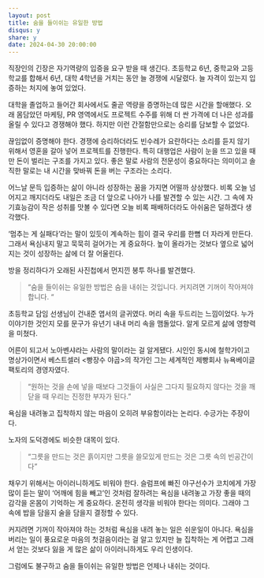 ```yaml
---
layout: post
title: 숨을 들이쉬는 유일한 방법
disqus: y
share: y
date: 2024-04-30 20:00:00
---
```



직장인의 긴장은 자기역량의 입증을 요구 받을 때 생긴다. 초등학교 6년, 중학교와 고등학교를 합해서 6년, 대학 4학년을 거치는 동안 늘 경쟁에 시달렸다. 늘 자격이 있는지 입증하는 처지에 놓여 있었다. 

대학을 졸업하고 들어간 회사에서도 줄곧 역량을 증명하는데 많은 시간을 할애했다. 오래 몸담았던 마케팅, PR 영역에서도 프로젝트 수주를 위해 더 싼 가격에 더 나은 성과를 올릴 수 있다고 경쟁해야 했다. 하지만 이런 간절함만으로는 승리를 담보할 수 없었다. 

끊임없이 증명해야 한다. 경쟁에 승리하더라도 빈수레가 요란하다는 소리를 듣지 않기 위해서 영혼을 갈아 넣어 프로젝트를 진행한다. 특히 대행업은 사람이 눈을 뜨고 있을 때만 돈이 벌리는 구조를 가지고 있다. 좋은 말로 사람의 전문성이 중요하다는 의미이고 솔직한 말로는 내 시간을 맞바꿔 돈을 버는 구조라는 소리다. 

어느날 문득 입증하는 삶이 아니라 성장하는 꿈을 가지면 어떨까 상상했다. 비록 오늘 넘어지고 깨지더라도 내일은 조금 더 앞으로 나아가 나를 발견할 수 있는 시간. 그 속에 자기효능감이 작은 성취를 맛볼 수 있다면 오늘 비록 패배하더라도 아쉬움은 덜하겠다 생각했다. 

‘멈추는 게 실패다’라는 말이 있듯이 계속하는 힘이 결국 우리를 한뼘 더 자라게 만든다. 그래서 욕심내지 말고 묵묵히 걸어가는 게 중요하다. 높이 올라가는 것보다 옆으로 넓어지는 것이 성장하는 삶에 더 잘 어울린다.

방을 정리하다가 오래된 사진첩에서 먼지낀 봉투 하나를 발견했다. 

>“숨을 들이쉬는 유일한 방법은 숨을 내쉬는 것입니다. 커지려면 기꺼이 작아져야 합니다. “

초등학교 담임 선생님이 건내준 엽서의 글귀였다. 머리 속을 두드리는 느낌이었다. 누가 이야기한 것인지 모를 문구가 유년기 내내 머리 속을 맴돌았다. 알게 모르게 삶에 영향력을 미쳤다. 

어른이 되고서 노아벤샤라는 사람의 말이라는 걸 알게됐다. 시인인 동시에 철학가이고 명상가이면서 베스트셀러 <빵장수 야곱>의 작가인 그는 세계적인 제빵회사 뉴욕베이글 팩토리의 경영자였다.

>“원하는 것을 손에 넣을 때보다 그것들이 사실은 그다지 필요하지 않다는 것을 깨닫을 때 우리는 진정한 부자가 된다.”

욕심을 내려놓고 집착하지 않는 마음이 오히려 부유함이라는 논리다. 수긍가는 주장이다. 

노자의 도덕경에도 비슷한 대목이 있다. 

>“그릇을 만드는 것은 흙이지만 그릇을 쓸모있게 만드는 것은 그릇 속의 빈공간이다” 

채우기 위해서는 아이러니하게도 비워야 한다. 슬럼프에 빠진 야구선수가 코치에게 가장 많이 듣는 말이 ‘어깨에 힘을 빼고’인 것처럼 잘하려는 욕심을 내려놓고 가장 좋을 때의 감각을 온몸이 기억하는 게 중요하다. 온전히 생각을 비워야 한다는 의미다. 그래야 그 속에 밥을 담을지 술을 담을지 결정할 수 있다. 

커지려면 기꺼이 작아져야 하는 것처럼 욕심을 내려 놓는 일은 쉬운일이 아니다. 욕심을 버리는 일이 풍요로운 마음의 첫걸음이라는 걸 알고 있지만 늘 집착하는 게 어렵고 그래서 얻는 것보다 잃을 게 많은 삶이 아이러니하게도 우리 인생이다.

그럼에도 불구하고 숨을 들이쉬는 유일한 방법은 언제나 내쉬는 것이다.